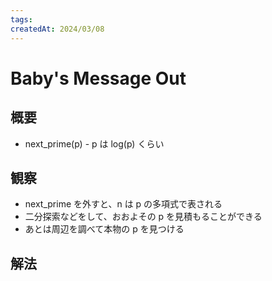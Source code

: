 ```yaml
---
tags:
createdAt: 2024/03/08
---
```


# Baby's Message Out

## 概要

* next_prime(p) - p は log(p) くらい

## 観察

* next_prime を外すと、n は p の多項式で表される
* 二分探索などをして、おおよその p を見積もることができる
* あとは周辺を調べて本物の p を見つける

## 解法
